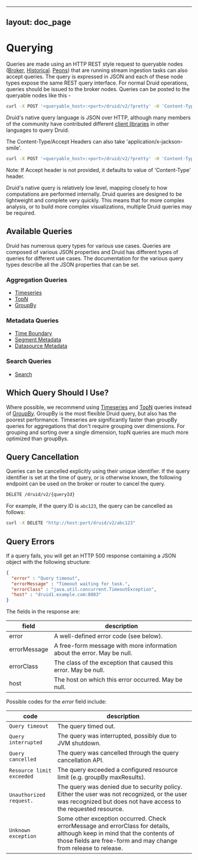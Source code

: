 <!--
  ~ Licensed to the Apache Software Foundation (ASF) under one
  ~ or more contributor license agreements.  See the NOTICE file
  ~ distributed with this work for additional information
  ~ regarding copyright ownership.  The ASF licenses this file
  ~ to you under the Apache License, Version 2.0 (the
  ~ "License"); you may not use this file except in compliance
  ~ with the License.  You may obtain a copy of the License at
  ~
  ~   http://www.apache.org/licenses/LICENSE-2.0
  ~
  ~ Unless required by applicable law or agreed to in writing,
  ~ software distributed under the License is distributed on an
  ~ "AS IS" BASIS, WITHOUT WARRANTIES OR CONDITIONS OF ANY
  ~ KIND, either express or implied.  See the License for the
  ~ specific language governing permissions and limitations
  ~ under the License.
  -->

---
layout: doc_page
---

# Querying

Queries are made using an HTTP REST style request to queryable nodes ([Broker](../design/broker.html),
[Historical](../design/historical.html). [Peons](../design/peons.html)) that are running stream ingestion tasks can also accept queries. The
query is expressed in JSON and each of these node types expose the same
REST query interface. For normal Druid operations, queries should be issued to the broker nodes. Queries can be posted
to the queryable nodes like this -

 ```bash
 curl -X POST '<queryable_host>:<port>/druid/v2/?pretty' -H 'Content-Type:application/json' -H 'Accept:application/json' -d @<query_json_file>
 ```
 
Druid's native query language is JSON over HTTP, although many members of the community have contributed different 
[client libraries](../development/libraries.html) in other languages to query Druid. 

The Content-Type/Accept Headers can also take 'application/x-jackson-smile'.

 ```bash
 curl -X POST '<queryable_host>:<port>/druid/v2/?pretty' -H 'Content-Type:application/json' -H 'Accept:x-jackson-smile' -d @<query_json_file>
 ```

Note: If Accept header is not provided, it defaults to value of 'Content-Type' header.

Druid's native query is relatively low level, mapping closely to how computations are performed internally. Druid queries 
are designed to be lightweight and complete very quickly. This means that for more complex analysis, or to build 
more complex visualizations, multiple Druid queries may be required.

## Available Queries

Druid has numerous query types for various use cases. Queries are composed of various JSON properties and Druid has different types of queries for different use cases. The documentation for the various query types describe all the JSON properties that can be set.

### Aggregation Queries

* [Timeseries](../querying/timeseriesquery.html)
* [TopN](../querying/topnquery.html)
* [GroupBy](../querying/groupbyquery.html)

### Metadata Queries

* [Time Boundary](../querying/timeboundaryquery.html)
* [Segment Metadata](../querying/segmentmetadataquery.html)
* [Datasource Metadata](../querying/datasourcemetadataquery.html)

### Search Queries

* [Search](../querying/searchquery.html)

## Which Query Should I Use?

Where possible, we recommend using [Timeseries]() and [TopN]() queries instead of [GroupBy](). GroupBy is the most flexible Druid query, but also has the poorest performance.
 Timeseries are significantly faster than groupBy queries for aggregations that don't require grouping over dimensions. For grouping and sorting over a single dimension,
 topN queries are much more optimized than groupBys.

## Query Cancellation

Queries can be cancelled explicitly using their unique identifier.  If the
query identifier is set at the time of query, or is otherwise known, the following
endpoint can be used on the broker or router to cancel the query.

```sh
DELETE /druid/v2/{queryId}
```

For example, if the query ID is `abc123`, the query can be cancelled as follows:

```sh
curl -X DELETE "http://host:port/druid/v2/abc123"
```

## Query Errors

If a query fails, you will get an HTTP 500 response containing a JSON object with the following structure:

```json
{
  "error" : "Query timeout",
  "errorMessage" : "Timeout waiting for task.",
  "errorClass" : "java.util.concurrent.TimeoutException",
  "host" : "druid1.example.com:8083"
}
```

The fields in the response are:

|field|description|
|-----|-----------|
|error|A well-defined error code (see below).|
|errorMessage|A free-form message with more information about the error. May be null.|
|errorClass|The class of the exception that caused this error. May be null.|
|host|The host on which this error occurred. May be null.|

Possible codes for the *error* field include:

|code|description|
|----|-----------|
|`Query timeout`|The query timed out.|
|`Query interrupted`|The query was interrupted, possibly due to JVM shutdown.|
|`Query cancelled`|The query was cancelled through the query cancellation API.|
|`Resource limit exceeded`|The query exceeded a configured resource limit (e.g. groupBy maxResults).|
|`Unauthorized request.`|The query was denied due to security policy. Either the user was not recognized, or the user was recognized but does not have access to the requested resource.|
|`Unknown exception`|Some other exception occurred. Check errorMessage and errorClass for details, although keep in mind that the contents of those fields are free-form and may change from release to release.|
